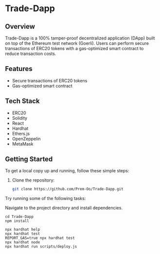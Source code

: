 # Trade-Dapp

## Overview
Trade-Dapp is a 100% tamper-proof decentralized application (DApp) built on top of the Ethereum test network (Goerli). Users can perform secure transactions of ERC20 tokens with a gas-optimized smart contract to reduce transaction costs.

## Features
- Secure transactions of ERC20 tokens
- Gas-optimized smart contract

## Tech Stack
- ERC20
- Solidity
- React
- Hardhat
- Ethers.js
- OpenZeppelin
- MetaMask

## Getting Started
To get a local copy up and running, follow these simple steps:

1. Clone the repository:
   ```sh
   git clone https://github.com/Prem-Oo/Trade-Dapp.git


Try running some of the following tasks:

Navigate to the project directory and install dependencies.

```shell
cd Trade-Dapp
npm install

npx hardhat help
npx hardhat test
REPORT_GAS=true npx hardhat test
npx hardhat node
npx hardhat run scripts/deploy.js
```
